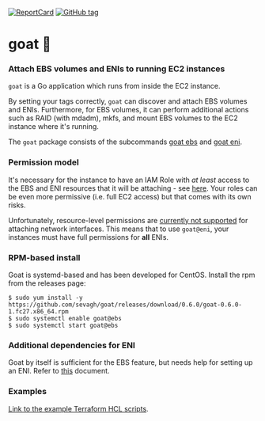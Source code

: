 [![ReportCard](http://goreportcard.com/badge/sevagh/goat)](http://goreportcard.com/report/sevagh/goat) [![GitHub tag](https://img.shields.io/github/tag/sevagh/goat.svg)](https://github.com/sevagh/goat/releases)

# goat :goat:

### Attach EBS volumes and ENIs to running EC2 instances

`goat` is a Go application which runs from inside the EC2 instance.

By setting your tags correctly, `goat` can discover and attach EBS volumes and ENIs. Furthermore, for EBS volumes, it can perform additional actions such as RAID (with mdadm), mkfs, and mount EBS volumes to the EC2 instance where it's running.

The `goat` package consists of the subcommands [goat ebs](./docs/EBS.md) and [goat eni](./docs/ENI.md).

### Permission model

It's necessary for the instance to have an IAM Role with _at least_ access to the EBS and ENI resources that it will be attaching - see [here](./docs/hcl-example/iam_role.tf). Your roles can be even more permissive (i.e. full EC2 access) but that comes with its own risks.

Unfortunately, resource-level permissions are [currently not supported](https://docs.aws.amazon.com/AWSEC2/latest/APIReference/ec2-api-permissions.html#ec2-api-unsupported-resource-permissions) for attaching network interfaces. This means that to use `goat@eni`, your instances must have full permissions for __all__ ENIs.

### RPM-based install

Goat is systemd-based and has been developed for CentOS. Install the rpm from the releases page:

```
$ sudo yum install -y https://github.com/sevagh/goat/releases/download/0.6.0/goat-0.6.0-1.fc27.x86_64.rpm
$ sudo systemctl enable goat@ebs
$ sudo systemctl start goat@ebs
```

### Additional dependencies for ENI

Goat by itself is sufficient for the EBS feature, but needs help for setting up an ENI. Refer to [this](./docs/ENI.md#setting-up-the-eni---ec2-net-utils) document.

### Examples

[Link to the example Terraform HCL scripts](./docs/hcl-example).
